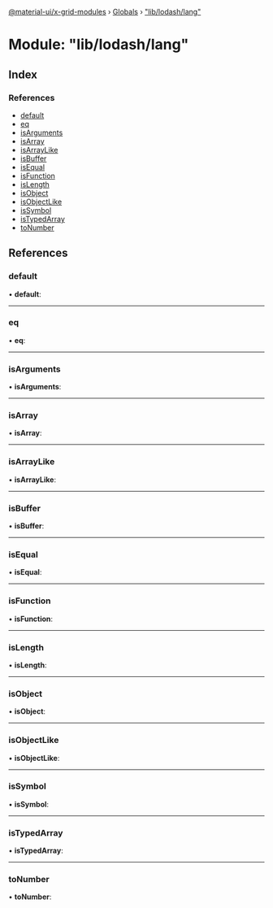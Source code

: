 [@material-ui/x-grid-modules](../README.md) › [Globals](../globals.md) › ["lib/lodash/lang"](_lib_lodash_lang_.md)

# Module: "lib/lodash/lang"

## Index

### References

- [default](_lib_lodash_lang_.md#default)
- [eq](_lib_lodash_lang_.md#eq)
- [isArguments](_lib_lodash_lang_.md#isarguments)
- [isArray](_lib_lodash_lang_.md#isarray)
- [isArrayLike](_lib_lodash_lang_.md#isarraylike)
- [isBuffer](_lib_lodash_lang_.md#isbuffer)
- [isEqual](_lib_lodash_lang_.md#isequal)
- [isFunction](_lib_lodash_lang_.md#isfunction)
- [isLength](_lib_lodash_lang_.md#islength)
- [isObject](_lib_lodash_lang_.md#isobject)
- [isObjectLike](_lib_lodash_lang_.md#isobjectlike)
- [isSymbol](_lib_lodash_lang_.md#issymbol)
- [isTypedArray](_lib_lodash_lang_.md#istypedarray)
- [toNumber](_lib_lodash_lang_.md#tonumber)

## References

### default

• **default**:

---

### eq

• **eq**:

---

### isArguments

• **isArguments**:

---

### isArray

• **isArray**:

---

### isArrayLike

• **isArrayLike**:

---

### isBuffer

• **isBuffer**:

---

### isEqual

• **isEqual**:

---

### isFunction

• **isFunction**:

---

### isLength

• **isLength**:

---

### isObject

• **isObject**:

---

### isObjectLike

• **isObjectLike**:

---

### isSymbol

• **isSymbol**:

---

### isTypedArray

• **isTypedArray**:

---

### toNumber

• **toNumber**:
